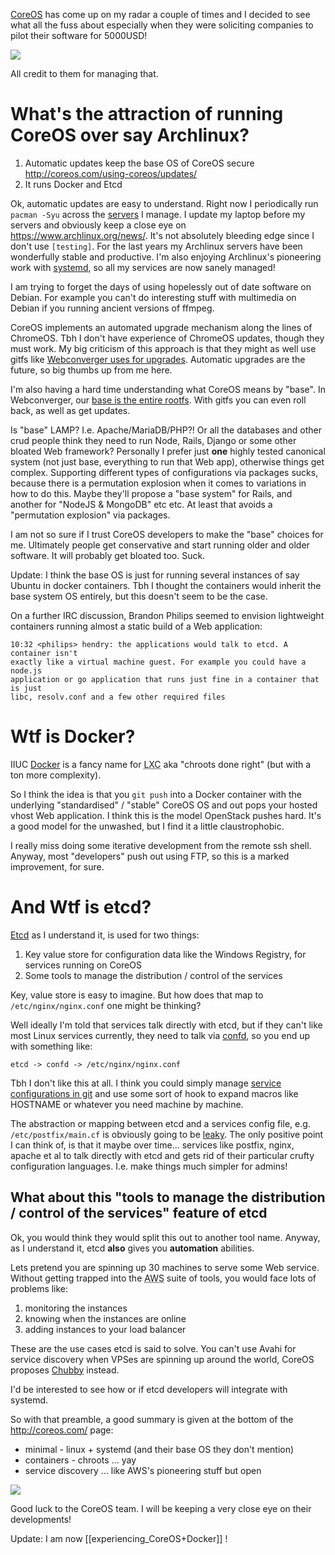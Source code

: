 [CoreOS](http://coreos.com/) has come up on my radar a couple of times and I
decided to see what all the fuss about especially when they were soliciting
companies to pilot their software for 5000USD!

<img src=http://s.natalian.org/2013-11-02/1383370072_1366x768.png>

All credit to them for managing that.

# What's the attraction of running CoreOS over say Archlinux?

1. Automatic updates keep the base OS of CoreOS secure <http://coreos.com/using-coreos/updates/>
2. It runs Docker and Etcd

Ok, automatic updates are easy to understand. Right now I periodically run
`pacman -Syu` across the [servers](http://webconverger.org/servers/) I manage.
I update my laptop before my servers and obviously keep a close eye on
<https://www.archlinux.org/news/>. It's not absolutely bleeding edge since I
don't use `[testing]`. For the last years my Archlinux servers have been
wonderfully stable and productive. I'm also enjoying Archlinux's pioneering
work with [systemd](http://www.freedesktop.org/wiki/Software/systemd/), so all
my services are now sanely managed!

I am trying to forget the days of using hopelessly out of date software on
Debian. For example you can't do interesting stuff with multimedia on Debian if
you running ancient versions of ffmpeg.

CoreOS implements an automated upgrade mechanism along the lines of ChromeOS.
Tbh I don't have experience of ChromeOS updates, though they must work. My big
criticism of this approach is that they might as well use gitfs like
[Webconverger uses for upgrades](http://webconverger.org/servers/). Automatic
upgrades are the future, so big thumbs up from me here.

I'm also having a hard time understanding what CoreOS means by "base". In
Webconverger, our [base is the entire
rootfs](https://github.com/webconverger/webc). With gitfs you can even roll
back, as well as get updates.

Is "base" LAMP? I.e. Apache/MariaDB/PHP?! Or all the databases and other crud
people think they need to run Node, Rails, Django or some other bloated Web
framework?  Personally I prefer just **one** highly tested canonical system
(not just base, everything to run that Web app), otherwise things get complex.
Supporting different types of configurations via packages sucks, because there
is a permutation explosion when it comes to variations in how to do this. Maybe
they'll propose a "base system" for Rails, and another for "NodeJS & MongoDB"
etc etc. At least that avoids a "permutation explosion" via packages.

I am not so sure if I trust CoreOS developers to make the "base" choices for
me. Ultimately people get conservative and start running older and older
software. It will probably get bloated too. Suck.

Update: I think the base OS is just for running several instances of say Ubuntu
in docker containers. Tbh I thought the containers would inherit the base
system OS entirely, but this doesn't seem to be the case.

On a further IRC discussion, Brandon Philips seemed to envision lightweight
containers running almost a static build of a Web application:

	10:32 <philips> hendry: the applications would talk to etcd. A container isn't
	exactly like a virtual machine guest. For example you could have a node.js
	application or go application that runs just fine in a container that is just
	libc, resolv.conf and a few other required files

# Wtf is Docker?

IIUC [Docker](http://www.docker.io/) is a fancy name for <abbr title="LinuX
Containers">LXC</abbr> aka "chroots done right" (but with a ton more
complexity).

So I think the idea is that you `git push` into a Docker container with the
underlying "standardised" / "stable" CoreOS OS and out pops your hosted vhost
Web application. I think this is the model OpenStack pushes hard. It's a good
model for the unwashed, but I find it a little claustrophobic.

I really miss doing some iterative development from the remote ssh shell.
Anyway, most "developers" push out using FTP, so this is a marked improvement,
for sure.

# And Wtf is etcd?

[Etcd](http://coreos.com/blog/distributed-configuration-with-etcd/) as I understand it, is used for two things:

1. Key value store for configuration data like the Windows Registry, for services running on CoreOS
2. Some tools to manage the distribution / control of the services

Key, value store is easy to imagine. But how does that map to `/etc/nginx/nginx.conf` one might be thinking?

Well ideally I'm told that services talk directly with etcd, but if they can't
like most Linux services currently, they need to talk via
[confd](https://github.com/kelseyhightower/confd), so you end up with something
like:

	etcd -> confd -> /etc/nginx/nginx.conf

Tbh I don't like this at all. I think you could simply manage [service
configurations in git](https://github.com/Webconverger/sg.webconverger.com) and
use some sort of hook to expand macros like HOSTNAME or whatever you need
machine by machine.

The abstraction or mapping between etcd and a services config file, e.g.
`/etc/postfix/main.cf` is obviously going to be
[leaky](http://en.wikipedia.org/wiki/Leaky_abstraction). The only positive
point I can think of, is that it maybe over time... services like postfix,
nginx, apache et al to talk directly with etcd and gets rid of their particular
crufty configuration languages. I.e. make things much simpler for admins!

## What about this "tools to manage the distribution / control of the services" feature of etcd

Ok, you would think they would split this out to another tool name. Anyway, as
I understand it, etcd **also** gives you **automation** abilities.

Lets pretend you are spinning up 30 machines to serve some Web service.
Without getting trapped into the <abbr title="Amazon Web services">AWS</abbr>
suite of tools, you would face lots of problems like:

1. monitoring the instances
2. knowing when the instances are online
3. adding instances to your load balancer

These are the use cases etcd is said to solve. You can't use Avahi for service
discovery when VPSes are spinning up around the world, CoreOS proposes
[Chubby](http://static.googleusercontent.com/external_content/untrusted_dlcp/research.google.com/en/us/archive/chubby-osdi06.pdf)
instead.

I'd be interested to see how or if etcd developers will integrate with systemd.

So with that preamble, a good summary is given at the bottom of the <http://coreos.com/> page:

* minimal - linux + systemd (and their base OS they don't mention)
* containers - chroots ... yay
* service discovery ... like AWS's pioneering stuff but open

<img src=http://s.natalian.org/2013-11-02/1383372510_1366x768.png>

Good luck to the CoreOS team. I will be keeping a very close eye on their developments!

Update: I am now [[experiencing_CoreOS+Docker]] !
